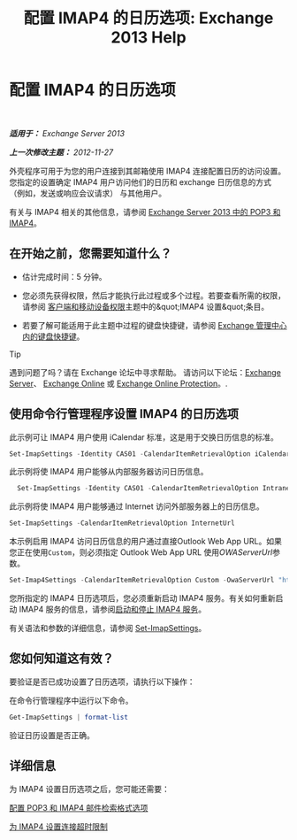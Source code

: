 ﻿---
title: '配置 IMAP4 的日历选项: Exchange 2013 Help'
TOCTitle: 配置 IMAP4 的日历选项
ms:assetid: 6679c8b2-3f0f-449a-a17c-a7b30001538c
ms:mtpsurl: https://technet.microsoft.com/zh-cn/library/Aa998606(v=EXCHG.150)
ms:contentKeyID: 50556593
ms.date: 05/21/2018
mtps_version: v=EXCHG.150
ms.translationtype: MT
---

# 配置 IMAP4 的日历选项

 

_**适用于：** Exchange Server 2013_

_**上一次修改主题：** 2012-11-27_

外壳程序可用于为您的用户连接到其邮箱使用 IMAP4 连接配置日历的访问设置。您指定的设置确定 IMAP4 用户访问他们的日历和 exchange 日历信息的方式 （例如，发送或响应会议请求） 与其他用户。

有关与 IMAP4 相关的其他信息，请参阅 [Exchange Server 2013 中的 POP3 和 IMAP4](pop3-and-imap4-in-exchange-server-2013-exchange-2013-help.md)。

## 在开始之前，您需要知道什么？

  - 估计完成时间：5 分钟。

  - 您必须先获得权限，然后才能执行此过程或多个过程。若要查看所需的权限，请参阅 [客户端和移动设备权限](clients-and-mobile-devices-permissions-exchange-2013-help.md)主题中的\&quot;IMAP4 设置\&quot;条目。

  - 若要了解可能适用于此主题中过程的键盘快捷键，请参阅 [Exchange 管理中心内的键盘快捷键](keyboard-shortcuts-in-the-exchange-admin-center-exchange-online-protection-help.md)。

> [!TIP]  
> 遇到问题了吗？请在 Exchange 论坛中寻求帮助。 请访问以下论坛：<a href="https://go.microsoft.com/fwlink/p/?linkid=60612">Exchange Server</a>、 <a href="https://go.microsoft.com/fwlink/p/?linkid=267542">Exchange Online</a> 或 <a href="https://go.microsoft.com/fwlink/p/?linkid=285351">Exchange Online Protection</a>。.


## 使用命令行管理程序设置 IMAP4 的日历选项

此示例可让 IMAP4 用户使用 iCalendar 标准，这是用于交换日历信息的标准。

```powershell
Set-ImapSettings -Identity CAS01 -CalendarItemRetrievalOption iCalendar
```

此示例将使 IMAP4 用户能够从内部服务器访问日历信息。

  ```powershell
    Set-ImapSettings -Identity CAS01 -CalendarItemRetrievalOption IntranetUrl 
  ```

此示例将使 IMAP4 用户能够通过 Internet 访问外部服务器上的日历信息。

```powershell
Set-ImapSettings -CalendarItemRetrievalOption InternetUrl
```

本示例启用 IMAP4 访问日历信息的用户通过直接Outlook Web App URL。如果您正在使用`Custom`，则必须指定 Outlook Web App URL 使用*OWAServerUrl*参数。

```powershell
Set-Imap4Settings -CalendarItemRetrievalOption Custom -OwaServerUrl "https://OwaServer01"
```

您所指定的 IMAP4 日历选项后，您必须重新启动 IMAP4 服务。有关如何重新启动 IMAP4 服务的信息，请参阅[启动和停止 IMAP4 服务](start-and-stop-the-imap4-services-exchange-2013-help.md)。

有关语法和参数的详细信息，请参阅 [Set-ImapSettings](https://technet.microsoft.com/zh-cn/library/aa998252\(v=exchg.150\))。

## 您如何知道这有效？

要验证是否已成功设置了日历选项，请执行以下操作：

在命令行管理程序中运行以下命令。

```powershell
Get-ImapSettings | format-list
```

验证日历设置是否正确。

## 详细信息

为 IMAP4 设置日历选项之后，您可能还需要：

[配置 POP3 和 IMAP4 邮件检索格式选项](configure-pop3-and-imap4-message-retrieval-format-options-exchange-2013-help.md)

[为 IMAP4 设置连接超时限制](set-connection-time-out-limits-for-imap4-exchange-2013-help.md)


